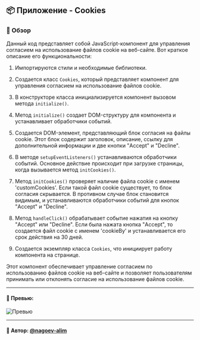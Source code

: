## 📦 Приложение - Cookies

### 🚀 Обзор
Данный код представляет собой JavaScript-компонент для управления согласием на использование файлов cookie на веб-сайте. Вот краткое описание его функциональности:

1. Импортируются стили и необходимые библиотеки.

2. Создается класс `Cookies`, который представляет компонент для управления согласием на использование файлов cookie.

3. В конструкторе класса инициализируется компонент вызовом метода `initialize()`.

4. Метод `initialize()` создает DOM-структуру для компонента и устанавливает обработчики событий.

5. Создается DOM-элемент, представляющий блок согласия на файлы cookie. Этот блок содержит заголовок, описание, ссылку для дополнительной информации и две кнопки "Accept" и "Decline".

6. В методе `setupEventListeners()` устанавливаются обработчики событий. Основное действие происходит при загрузке страницы, когда вызывается метод `initCookies()`.

7. Метод `initCookies()` проверяет наличие файла cookie с именем 'customCookies'. Если такой файл cookie существует, то блок согласия скрывается. В противном случае блок становится видимым, и устанавливаются обработчики событий для кнопок "Accept" и "Decline".

8. Метод `handleClick()` обрабатывает событие нажатия на кнопку "Accept" или "Decline". Если была нажата кнопка "Accept", то создается файл cookie с именем 'cookieBy' и устанавливается его срок действия на 30 дней.

9. Создается экземпляр класса `Cookies`, что инициирует работу компонента на странице.

Этот компонент обеспечивает управление согласием по использованию файлов cookie на веб-сайте и позволяет пользователям принимать или отклонять согласие на использование файлов cookie.

---

#### 🌄 Превью:

![Превью](https://lh3.googleusercontent.com/drive-viewer/AITFw-wusIXgb1XUuBK02zx3ZAg-PI_nHuz1lje5XFLsoIp91popd1py3VA514lwrBO_zatf4qxEzdDoxSHf3WGKMJslKdnq3A=s1600)


-----

#### 🙌 Автор: [@nagoev-alim](https://github.com/nagoev-alim)

